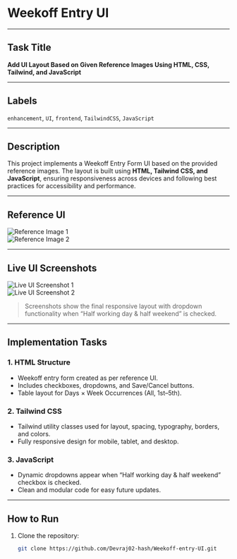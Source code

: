 # Weekoff Entry UI

---

## **Task Title**  
**Add UI Layout Based on Given Reference Images Using HTML, CSS, Tailwind, and JavaScript**

---

## **Labels**  
`enhancement`, `UI`, `frontend`, `TailwindCSS`, `JavaScript`

---

## **Description**  
This project implements a Weekoff Entry Form UI based on the provided reference images. The layout is built using **HTML, Tailwind CSS, and JavaScript**, ensuring responsiveness across devices and following best practices for accessibility and performance.

---

## **Reference UI**  
![Reference Image 1](https://github.com/user-attachments/assets/d21ff416-ac66-4d48-9928-ae754f36c1b3)  
![Reference Image 2](https://github.com/user-attachments/assets/5e852ff2-401a-49da-a9fa-a27b57d07638)

---

## **Live UI Screenshots**
![Live UI Screenshot 1](assets/live-ui-1.png)  
![Live UI Screenshot 2](assets/live-ui-2.png)  

> Screenshots show the final responsive layout with dropdown functionality when “Half working day & half weekend” is checked.

---

## **Implementation Tasks**

### **1. HTML Structure**
- Weekoff entry form created as per reference UI.
- Includes checkboxes, dropdowns, and Save/Cancel buttons.
- Table layout for Days × Week Occurrences (All, 1st–5th).

### **2. Tailwind CSS**
- Tailwind utility classes used for layout, spacing, typography, borders, and colors.
- Fully responsive design for mobile, tablet, and desktop.

### **3. JavaScript**
- Dynamic dropdowns appear when “Half working day & half weekend” checkbox is checked.
- Clean and modular code for easy future updates.

---

## **How to Run**
1. Clone the repository:
   ```bash
   git clone https://github.com/Devraj02-hash/Weekoff-entry-UI.git
